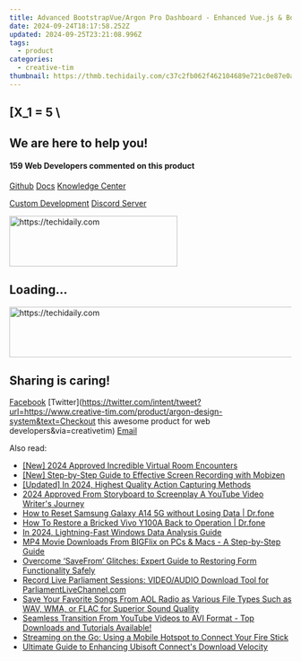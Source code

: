 ```yaml
---
title: Advanced BootstrapVue/Argon Pro Dashboard - Enhanced Vue.js & BootstrapVue Administration Panel by Creative Tim
date: 2024-09-24T18:17:58.252Z
updated: 2024-09-25T23:21:08.996Z
tags:
  - product
categories:
  - creative-tim
thumbnail: https://thmb.techidaily.com/c37c2fb062f462104689e721c0e87e0aafa96193ea307f1d985a6b0808b35c37.jpg
---
```


## \[X_1 = 5 \

## We are here to help you!

#### 159 Web Developers commented on this product

[Github](https://github.com/creativetimofficial/argon-design-system) [Docs](https://tools.techidaily.com/creative-tim/products/) [Knowledge Center](https://tools.techidaily.com/creative-tim/products/) 

[Custom Development](https://tools.techidaily.com/creative-tim/products/) [Discord Server](https://discord.com/invite/FhCJCaHdQa) 

<!-- affiliate ads begin -->
<a href="https://aligracehair.sjv.io/c/5597632/1934183/19272" target="_top" id="1934183">
  <img src="//a.impactradius-go.com/display-ad/19272-1934183" border="0" alt="https://techidaily.com" width="300" height="90"/>
</a>
<img height="0" width="0" src="https://aligracehair.sjv.io/i/5597632/1934183/19272" style="position:absolute;visibility:hidden;" border="0" />
<!-- affiliate ads end -->

## Loading...

<!-- affiliate ads begin -->
<a href="https://aligracehair.sjv.io/c/5597632/1938750/19272" target="_top" id="1938750">
  <img src="//a.impactradius-go.com/display-ad/19272-1938750" border="0" alt="https://techidaily.com" width="728" height="90"/>
</a>
<img height="0" width="0" src="https://aligracehair.sjv.io/i/5597632/1938750/19272" style="position:absolute;visibility:hidden;" border="0" />
<!-- affiliate ads end -->

## Sharing is caring!

[Facebook](https://www.facebook.com/sharer/sharer.php?u=https://www.creative-tim.com/product/argon-design-system?src=sdkpreparse) [Twitter](https://twitter.com/intent/tweet?url=https://www.creative-tim.com/product/argon-design-system&text=Checkout this awesome product for web developers&via=creativetim) [Email](https://tools.techidaily.com/creative-tim/products/)

<ins class="adsbygoogle"
     style="display:block"
     data-ad-format="autorelaxed"
     data-ad-client="ca-pub-7571918770474297"
     data-ad-slot="1223367746"></ins>

<ins class="adsbygoogle"
     style="display:block"
     data-ad-client="ca-pub-7571918770474297"
     data-ad-slot="8358498916"
     data-ad-format="auto"
     data-full-width-responsive="true"></ins>

<span class="atpl-alsoreadstyle">Also read:</span>
<div><ul>
<li><a href="https://video-capture.techidaily.com/new-2024-approved-incredible-virtual-room-encounters/"><u>[New] 2024 Approved Incredible Virtual Room Encounters</u></a></li>
<li><a href="https://screen-activity-recording.techidaily.com/new-step-by-step-guide-to-effective-screen-recording-with-mobizen/"><u>[New] Step-by-Step Guide to Effective Screen Recording with Mobizen</u></a></li>
<li><a href="https://screen-activity-recording.techidaily.com/updated-in-2024-highest-quality-action-capturing-methods/"><u>[Updated] In 2024, Highest Quality Action Capturing Methods</u></a></li>
<li><a href="https://youtube-lab.techidaily.com/approved-from-storyboard-to-screenplay-a-youtube-video-writers-journey/"><u>2024 Approved From Storyboard to Screenplay A YouTube Video Writer's Journey</u></a></li>
<li><a href="https://techidaily.com/how-to-reset-samsung-galaxy-a14-5g-without-losing-data-drfone-by-drfone-reset-android-reset-android/"><u>How to Reset Samsung Galaxy A14 5G without Losing Data | Dr.fone</u></a></li>
<li><a href="https://fix-guide.techidaily.com/how-to-restore-a-bricked-vivo-y100a-back-to-operation-drfone-by-drfone-fix-android-problems-fix-android-problems/"><u>How To Restore a Bricked Vivo Y100A Back to Operation | Dr.fone</u></a></li>
<li><a href="https://extra-skills.techidaily.com/in-2024-lightning-fast-windows-data-analysis-guide/"><u>In 2024, Lightning-Fast Windows Data Analysis Guide</u></a></li>
<li><a href="https://fox-shield.techidaily.com/mp4-movie-downloads-from-bigflix-on-pcs-and-macs-a-step-by-step-guide/"><u>MP4 Movie Downloads From BIGFlix on PCs & Macs - A Step-by-Step Guide</u></a></li>
<li><a href="https://fox-shield.techidaily.com/overcome-savefrom-glitches-expert-guide-to-restoring-form-functionality-safely/"><u>Overcome ‘SaveFrom’ Glitches: Expert Guide to Restoring Form Functionality Safely</u></a></li>
<li><a href="https://fox-shield.techidaily.com/record-live-parliament-sessions-videoaudio-download-tool-for-parliamentlivechannelcom/"><u>Record Live Parliament Sessions: VIDEO/AUDIO Download Tool for ParliamentLiveChannel.com</u></a></li>
<li><a href="https://fox-shield.techidaily.com/save-your-favorite-songs-from-aol-radio-as-various-file-types-such-as-wav-wma-or-flac-for-superior-sound-quality/"><u>Save Your Favorite Songs From AOL Radio as Various File Types Such as WAV, WMA, or FLAC for Superior Sound Quality</u></a></li>
<li><a href="https://fox-shield.techidaily.com/seamless-transition-from-youtube-videos-to-avi-format-top-downloads-and-tutorials-available/"><u>Seamless Transition From YouTube Videos to AVI Format - Top Downloads and Tutorials Available!</u></a></li>
<li><a href="https://tech-recovery.techidaily.com/streaming-on-the-go-using-a-mobile-hotspot-to-connect-your-fire-stick/"><u>Streaming on the Go: Using a Mobile Hotspot to Connect Your Fire Stick</u></a></li>
<li><a href="https://win-answers.techidaily.com/ultimate-guide-to-enhancing-ubisoft-connects-download-velocity/"><u>Ultimate Guide to Enhancing Ubisoft Connect's Download Velocity</u></a></li>
</ul></div>

